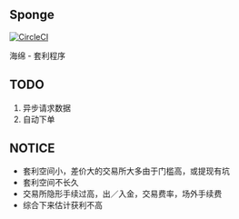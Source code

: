 Sponge
------

[![CircleCI](https://circleci.com/gh/jjyr/sponge.svg?style=svg&circle-token=a222f5da1121b4df864e558bd2c166e6f00914ec)](https://circleci.com/gh/jjyr/sponge)

海绵 - 套利程序


TODO
----

1. 异步请求数据
2. 自动下单


NOTICE
------

* 套利空间小，差价大的交易所大多由于门槛高，或提现有坑
* 套利空间不长久
* 交易所隐形手续过高，出／入金，交易费率，场外手续费
* 综合下来估计获利不高
